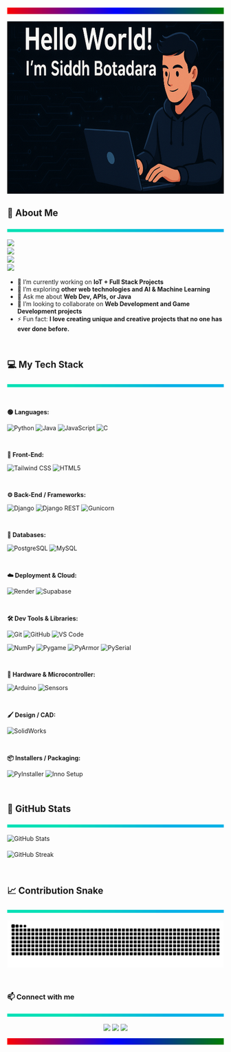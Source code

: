 <p align="center">
  <img src="divider_line.svg" width="100%" height="15">
</p>

<p align="center">
  <img src="Intro.png" height="400">
</p>

## 🌟 About Me  
<p align="center">
  <img src="divide.svg" width="100%" height="7">
</p>

<p align="left">
  <img src="https://readme-typing-svg.herokuapp.com?font=Fira+Code&size=20&color=00F79D&width=1200&lines=I%E2%80%99ve+loved+building+since+childhood&repeat=false">
  <br>
  <img src="https://readme-typing-svg.herokuapp.com?font=Fira+Code&size=20&color=00F79D&width=1200&lines=Starting+with+hardware+and+embedded+systems&repeat=false">
  <br>
  <img src="https://readme-typing-svg.herokuapp.com?font=Fira+Code&size=20&color=00F79D&width=1200&lines=Over+time,+I+realized+software+is+the+magic+that+brings+ideas+to+life&repeat=false">
  <br>
  <img src="https://readme-typing-svg.herokuapp.com?font=Fira+Code&size=20&color=00F79D&width=1200%&lines=Today,+I+don%E2%80%99t+just+build+projects%E2%80%94I+craft+products+that+solve+real+problems+and+push+boundaries&repeat=false">
</p>


- 🔭 I’m currently working on **IoT + Full Stack Projects**  
- 🌱 I’m exploring **other web technologies and AI & Machine Learning**
- 💬 Ask me about **Web Dev, APIs, or Java**  
- 👯 I’m looking to collaborate on **Web Development and Game Development projects**  
- ⚡ Fun fact: **I love creating unique and creative projects that no one has ever done before.**

<br>

## 💻 My Tech Stack
<p align="center">
  <img src="divide.svg" width="100%" height="7">
</p>

<br>

<p align="center">

<b>🟢 Languages:</b><br>

![Python](https://img.shields.io/badge/Python-3776AB?style=for-the-badge&logo=python&logoColor=white)
![Java](https://img.shields.io/badge/Java-ED8B00?style=for-the-badge&logo=openjdk&logoColor=white)
![JavaScript](https://img.shields.io/badge/JavaScript-F7DF1E?style=for-the-badge&logo=javascript&logoColor=black)
![C](https://img.shields.io/badge/C-00599C?style=for-the-badge&logo=c&logoColor=white)

<br>

<b>🎨 Front-End:</b><br>

![Tailwind CSS](https://img.shields.io/badge/Tailwind_CSS-06B6D4?style=for-the-badge&logo=tailwind-css&logoColor=white)
![HTML5](https://img.shields.io/badge/HTML5-E34F26?style=for-the-badge&logo=html5&logoColor=white)

<br>

<b>⚙️ Back-End / Frameworks:</b><br>

![Django](https://img.shields.io/badge/Django-092E20?style=for-the-badge&logo=django&logoColor=white)
![Django REST](https://img.shields.io/badge/Django_REST-092E20?style=for-the-badge&logo=django&logoColor=white)
![Gunicorn](https://img.shields.io/badge/Gunicorn-000000?style=for-the-badge&logo=python&logoColor=white)

<br>

<b>💾 Databases:</b><br>

![PostgreSQL](https://img.shields.io/badge/PostgreSQL-4169E1?style=for-the-badge&logo=postgresql&logoColor=white)
![MySQL](https://img.shields.io/badge/MySQL-4479A1?style=for-the-badge&logo=mysql&logoColor=white)

<br>

<b>☁️ Deployment & Cloud:</b><br>

![Render](https://img.shields.io/badge/Render-37474F?style=for-the-badge&logo=render&logoColor=white)
![Supabase](https://img.shields.io/badge/Supabase-3ECF8E?style=for-the-badge&logo=supabase&logoColor=white)


<br>

<b>🛠️ Dev Tools & Libraries:</b><br>

![Git](https://img.shields.io/badge/Git-F05032?style=for-the-badge&logo=git&logoColor=white)
![GitHub](https://img.shields.io/badge/GitHub-181717?style=for-the-badge&logo=github&logoColor=white)
![VS Code](https://img.shields.io/badge/VS_Code-007ACC?style=for-the-badge&logo=visual-studio-code&logoColor=white)

![NumPy](https://img.shields.io/badge/NumPy-013243?style=for-the-badge&logo=numpy&logoColor=white)
![Pygame](https://img.shields.io/badge/Pygame-000000?style=for-the-badge&logo=python&logoColor=white)
![PyArmor](https://img.shields.io/badge/PyArmor-FF6600?style=for-the-badge&logo=python&logoColor=white)
![PySerial](https://img.shields.io/badge/PySerial-013243?style=for-the-badge&logo=python&logoColor=white)

<br>

<b>🤖 Hardware & Microcontroller:</b><br>

![Arduino](https://img.shields.io/badge/Arduino-00979D?style=for-the-badge&logo=arduino&logoColor=white)
![Sensors](https://img.shields.io/badge/Sensors-6FCF97?style=for-the-badge&logo=maker&logoColor=white)


<br>

<b>🖌️ Design / CAD:</b><br>

![SolidWorks](https://img.shields.io/badge/SolidWorks-070CAD?style=for-the-badge&logo=solidworks&logoColor=white)

<br>

<b>📦 Installers / Packaging:</b><br>

![PyInstaller](https://img.shields.io/badge/PyInstaller-F7DF1E?style=for-the-badge&logo=python&logoColor=white)
![Inno Setup](https://img.shields.io/badge/Inno_Setup-000000?style=for-the-badge&logo=inno&logoColor=white)

</p>

<br>

## 🚀 GitHub Stats  
<p align="center">
  <img src="divide.svg" width="100%" height="7">
</p>

<p align="center">
  <div style="display: flex; justify-content: center; align-items: center; gap: 20px; flex-wrap: wrap;">
    <img src="https://github-readme-stats.vercel.app/api?username=siddhbotadara&show_icons=true&theme=radical" alt="GitHub Stats" width="600"/>
    <img src="https://github-readme-streak-stats.herokuapp.com/?user=siddhbotadara&theme=radical" alt="GitHub Streak" width="600"/>
  </div>
</p>


<br>

## 📈 Contribution Snake  
<p align="center">
  <img src="divide.svg" width="100%" height="7">
</p>

![snake gif](https://github.com/siddhbotadara/siddhbotadara/blob/output/github-snake-dark.svg)

<br>

### 📫 Connect with me  
<p align="center">
  <img src="divide.svg" width="100%" height="7">
</p>

<p align="center">
  <a href="https://linkedin.com/in/siddhbotadara"><img src="https://img.shields.io/badge/LinkedIn-0077B5?logo=linkedin&logoColor=white" /></a>
  <a href="mailto:siddhbotadara24@gmail.com"><img src="https://img.shields.io/badge/Email-D14836?logo=gmail&logoColor=white" /></a>
  <a href="https://twitter.com/yourprofile"><img src="https://img.shields.io/badge/Twitter-1DA1F2?logo=twitter&logoColor=white" /></a>
</p>

<p align="center">
  <img src="divider_line.svg" width="100%" height="15">
</p>